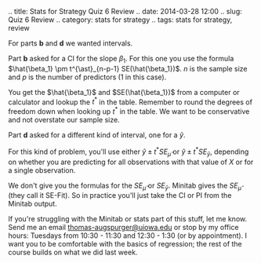.. title: Stats for Strategy Quiz 6 Review
.. date: 2014-03-28 12:00
.. slug: Quiz 6 Review
.. category: stats for strategy
.. tags: stats for strategy, review

For parts **b** and **d** we wanted intervals.

Part **b** asked for a CI for the slope $\beta_1$. For this one you use the formula $\hat{\beta_1} \pm t^{\ast}_{n-p-1} SE(\hat{\beta_1})$. $n$ is the sample size and $p$ is the number of predictors (1 in this case).

You get the $\hat{\beta_1}$ and $SE(\hat{\beta_1})$
from a computer or calculator and lookup the $t^{\ast}$
in the table.
Remember to round the degrees of freedom down when looking up
$t^{\ast}$
in the table.
We want to be conservative and not overstate our sample size.

Part **d** asked for a different kind of interval, one for a $\hat{y}$.

For this kind of problem, you'll use either $\hat{y} \pm t^{\ast} SE_{\hat{\mu}}$ or $\hat{y} \pm t^{\ast} SE_{\hat{y}}$, depending on whether you are predicting for all observations with that value of $X$ or for a single observation.

We don't give you the formulas for the $SE_{\hat{\mu}}$ or $SE_{\hat{y}}$. Minitab gives the $SE_{\hat{\mu}}$ (they call it SE-Fit). So in practice you'll just take the CI or PI from the Minitab output.

If you're struggling with the Minitab or stats part of this stuff, let me know. Send me an email <thomas-augspurger@uiowa.edu> or stop by my office hours: Tuesdays from 10:30 - 11:30 and 12:30 - 1:30 (or by appointment). I want you to be comfortable with the basics of regression; the rest of the course builds on what we did last week.
